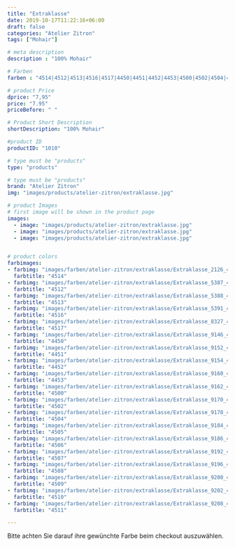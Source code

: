 ```yaml
---
title: "Extraklasse"
date: 2019-10-17T11:22:16+06:00
draft: false
categories: "Atelier Zitron"
tags: ["Mohair"]	

# meta description
description : "100% Mohair"

# Farben
farben : "4514|4512|4513|4516|4517|4450|4451|4452|4453|4500|4502|4504|4505|4506|4507|4508|4509|4510|4511"

# product Price
dprice: "7,95"
price: "7.95"
priceBefore: " "

# Product Short Description
shortDescription: "100% Mohair"

#product ID
productID: "1010"

# type must be "products"
type: "products"

# type must be "products"
brand: "Atelier Zitron"
img: "images/products/atelier-zitron/extraklasse.jpg"   

# product Images
# first image will be shown in the product page
images:
  - image: "images/products/atelier-zitron/extraklasse.jpg"
  - image: "images/products/atelier-zitron/extraklasse.jpg"
  - image: "images/products/atelier-zitron/extraklasse.jpg"


# product colors
farbimages:
- farbimg: "images/farben/atelier-zitron/extraklasse/Extraklasse_2126_4514_1.jpg"	
  farbtitle: "4514"
- farbimg: "images/farben/atelier-zitron/extraklasse/Extraklasse_5387_4512_1.jpg"	
  farbtitle: "4512"
- farbimg: "images/farben/atelier-zitron/extraklasse/Extraklasse_5388_4513_1.jpg"	
  farbtitle: "4513"
- farbimg: "images/farben/atelier-zitron/extraklasse/Extraklasse_5391_4516_1.jpg"	
  farbtitle: "4516"
- farbimg: "images/farben/atelier-zitron/extraklasse/Extraklasse_8327_4517_1.jpg"	
  farbtitle: "4517"
- farbimg: "images/farben/atelier-zitron/extraklasse/Extraklasse_9146_4450_1.jpg"	
  farbtitle: "4450"
- farbimg: "images/farben/atelier-zitron/extraklasse/Extraklasse_9152_4451_1.jpg"	
  farbtitle: "4451"
- farbimg: "images/farben/atelier-zitron/extraklasse/Extraklasse_9154_4452_1.jpg"	
  farbtitle: "4452"
- farbimg: "images/farben/atelier-zitron/extraklasse/Extraklasse_9160_4453_1.jpg"	
  farbtitle: "4453"
- farbimg: "images/farben/atelier-zitron/extraklasse/Extraklasse_9162_4500_1.jpg"	
  farbtitle: "4500"
- farbimg: "images/farben/atelier-zitron/extraklasse/Extraklasse_9170_4502_1.jpg"	
  farbtitle: "4502"
- farbimg: "images/farben/atelier-zitron/extraklasse/Extraklasse_9178_4504_1.jpg"	
  farbtitle: "4504"
- farbimg: "images/farben/atelier-zitron/extraklasse/Extraklasse_9184_4505_1.jpg"
  farbtitle: "4505"
- farbimg: "images/farben/atelier-zitron/extraklasse/Extraklasse_9186_4506_1.jpg"	
  farbtitle: "4506"
- farbimg: "images/farben/atelier-zitron/extraklasse/Extraklasse_9192_4507_1.jpg"	
  farbtitle: "4507"
- farbimg: "images/farben/atelier-zitron/extraklasse/Extraklasse_9196_4508_1.jpg"	
  farbtitle: "4508"
- farbimg: "images/farben/atelier-zitron/extraklasse/Extraklasse_9200_4509_1.jpg"	
  farbtitle: "4509"
- farbimg: "images/farben/atelier-zitron/extraklasse/Extraklasse_9202_4510_1.jpg"	
  farbtitle: "4510"
- farbimg: "images/farben/atelier-zitron/extraklasse/Extraklasse_9208_4511_1.jpg"	
  farbtitle: "4511"

---
```


Bitte achten Sie darauf ihre gewünchte Farbe beim checkout auszuwählen.
